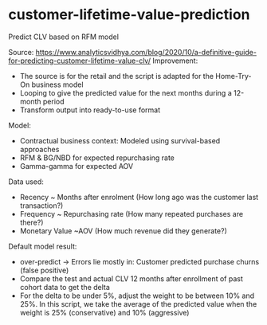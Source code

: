 # customer-lifetime-value-prediction
Predict CLV based on RFM model

Source: https://www.analyticsvidhya.com/blog/2020/10/a-definitive-guide-for-predicting-customer-lifetime-value-clv/
Improvement:
- The source is for the retail and the script is adapted for the Home-Try-On business model
- Looping to give the predicted value for the next months during a 12-month period
- Transform output into ready-to-use format

Model: 
- Contractual business context: Modeled using survival-based approaches
- RFM & BG/NBD for expected repurchasing rate
- Gamma-gamma for expected AOV

Data used:
- Recency ~ Months after enrolment
(How long ago was the customer last transaction?)
- Frequency  ~ Repurchasing rate
(How many repeated purchases are there?)
- Monetary Value ~AOV
(How much revenue did they generate?)

Default model result:
- over-predict -> Errors lie mostly in: Customer predicted purchase churns (false positive)
- Compare the test and actual CLV 12 months after enrollment of past cohort data to get the delta
- For the delta to be under 5%, adjust the weight to be between 10% and 25%. In this script, we take the average of the predicted value when the weight is 25% (conservative) and 10% (aggressive)
